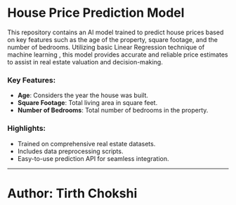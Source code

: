 # House Price Prediction Model

This repository contains an AI model trained to predict house prices based on key features such as the age of the property, square footage, and the number of bedrooms. Utilizing basic Linear Regression technique of machine learning , this model provides accurate and reliable price estimates to assist in real estate valuation and decision-making.

### Key Features:
- **Age**: Considers the year the house was built.
- **Square Footage**: Total living area in square feet.
- **Number of Bedrooms**: Total number of bedrooms in the property.

### Highlights:
- Trained on comprehensive real estate datasets.
- Includes data preprocessing scripts.
- Easy-to-use prediction API for seamless integration.

---

# Author: Tirth Chokshi
